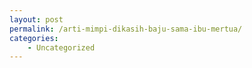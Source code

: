 ```yaml
---
layout: post
permalink: /arti-mimpi-dikasih-baju-sama-ibu-mertua/
categories:
    - Uncategorized
---
```


